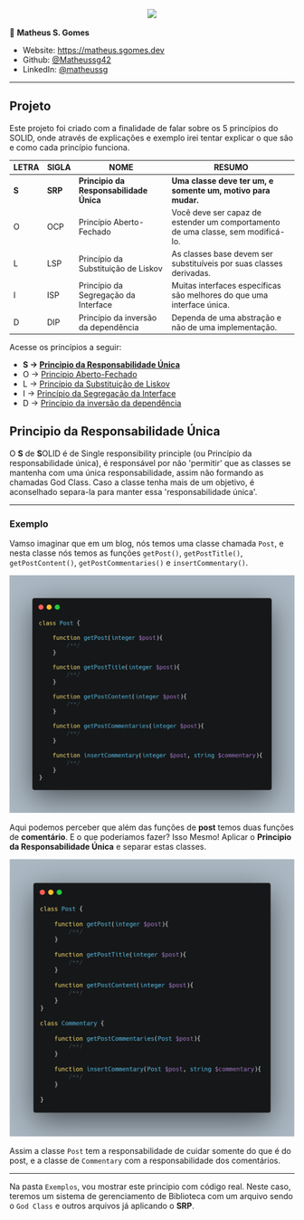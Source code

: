 <p align="center"><a target="_blank" href="https://matheus.sgomes.dev"><img src="https://matheus.sgomes.dev/img/logo_azul.png"></a></>


👤 **Matheus S. Gomes** 

* Website: https://matheus.sgomes.dev
* Github: [@Matheussg42](https://github.com/Matheussg42)
* LinkedIn: [@matheussg](https://linkedin.com/in/matheussg)

---

## Projeto

Este projeto foi criado com a finalidade de falar sobre os 5 princípios do SOLID, onde através de explicações e exemplo irei tentar explicar o que são e como cada princípio funciona.

LETRA       | SIGLA     | NOME                                  | RESUMO
------------|-----------|---------------------------------------|------------
**S**       | **SRP**   | **Principio da Responsabilidade Única**   | **Uma classe deve ter um, e somente um, motivo para mudar.**
O           | OCP       | Princípio Aberto-Fechado              | Você deve ser capaz de estender um comportamento de uma classe, sem modificá-lo.
L           | LSP       | Princípio da Substituição de Liskov   | As classes base devem ser substituíveis por suas classes derivadas.
I           | ISP       | Princípio da Segregação da Interface  | Muitas interfaces específicas são melhores do que uma interface única.
D           | DIP       | Princípio da inversão da dependência  | Dependa de uma abstração e não de uma implementação.

Acesse os princípios a seguir:
 
* **S -> <a href="/SRP">Principio da Responsabilidade Única</a>**
* O -> <a href="/OCP">Princípio Aberto-Fechado</a>
* L -> <a href="/LSP">Princípio da Substituição de Liskov</a>
* I -> <a href="/ISP">Princípio da Segregação da Interface</a>
* D -> <a href="/DIP">Princípio da inversão da dependência</a>

## Principio da Responsabilidade Única

O **S** de **S**OLID é de Single responsibility principle (ou Princípio da responsabilidade única), é responsável por não 'permitir' que as classes se mantenha com uma única responsabilidade, assim não formando as chamadas God Class. Caso a classe tenha mais de um objetivo, é aconselhado separa-la para manter essa 'responsabilidade única'.

---

### Exemplo

Vamso imaginar que em um blog, nós temos uma classe chamada `Post`, e nesta classe nós temos as funções `getPost()`, `getPostTitle()`, `getPostContent()`, `getPostCommentaries()` e `insertCommentary()`. 

![](./Exemplo/assets/Post.png)

Aqui podemos perceber que além das funções de **post** temos duas funções de **comentário**. E o que poderiamos fazer? Isso Mesmo! Aplicar o **Principio da Responsabilidade Única** e separar estas classes.

![](./Exemplo/assets/srp.png)

Assim a classe `Post` tem a responsabilidade de cuidar somente do que é do post, e a classe de `Commentary` com a responsabilidade dos comentários.

---

Na pasta `Exemplos`, vou mostrar este principio com código real. Neste caso, teremos um sistema de gerenciamento de Biblioteca com um arquivo sendo o `God Class` e outros arquivos já aplicando o **SRP**.